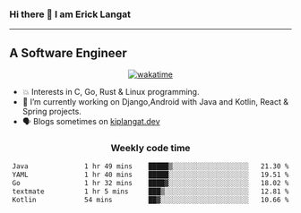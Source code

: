 ### Hi there 👋 I am Erick Langat
---
## A Software Engineer

<div align="center">
  
[![wakatime](https://wakatime.com/badge/user/55eadf42-c1c5-4930-b153-72952ac5ca5c.svg)](https://wakatime.com/@55eadf42-c1c5-4930-b153-72952ac5ca5c)

</div>

<!--
**elkiplangat/elkiplangat** is a ✨ _special_ ✨ repository because its `README.md` (this file) appears on your GitHub profile.

Here are some ideas to get you started:

- 🔭 I’m currently working on ...
- 🌱 I’m currently learning ...
- 👯 I’m looking to collaborate on ...
- 🤔 I’m looking for help with ...
- 💬 Ask me about ...
- 📫 How to reach me: ...
- 😄 Pronouns: ...
- ⚡ Fun fact: ...
-->
- 💥 Interests in C, Go, Rust & Linux programming. 
- 🔭 I’m currently working on Django,Android with Java and Kotlin, React & Spring projects.
-  🗣️ Blogs sometimes on [kiplangat.dev](https://kiplangat.dev)

<div align="center">
  <h3> Weekly code time </h3>

<!--START_SECTION:waka-->

```txt
Java              1 hr 49 mins    █████▒░░░░░░░░░░░░░░░░░░░   21.30 %
YAML              1 hr 40 mins    █████░░░░░░░░░░░░░░░░░░░░   19.51 %
Go                1 hr 32 mins    ████▓░░░░░░░░░░░░░░░░░░░░   18.02 %
textmate          1 hr 5 mins     ███▒░░░░░░░░░░░░░░░░░░░░░   12.81 %
Kotlin            54 mins         ██▓░░░░░░░░░░░░░░░░░░░░░░   10.66 %
```

<!--END_SECTION:waka-->

</div>
